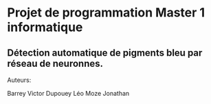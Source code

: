 # Projet de programmation Master 1 informatique

## Détection automatique de pigments bleu par réseau de neuronnes.

Auteurs:

Barrey Victor
Dupouey Léo
Moze Jonathan

